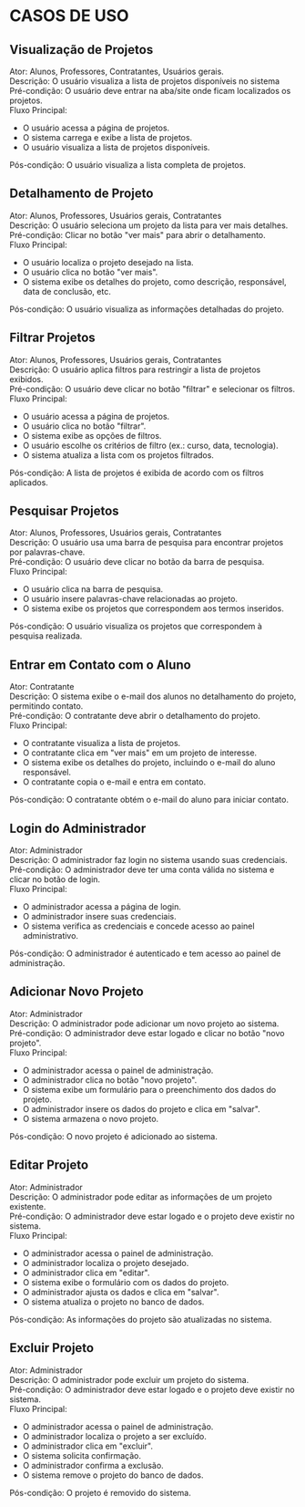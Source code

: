 # CASOS DE USO

## Visualização de Projetos
Ator: Alunos, Professores, Contratantes, Usuários gerais.<br>
Descrição: O usuário visualiza a lista de projetos disponíveis no sistema<br>
Pré-condição: O usuário deve entrar na aba/site onde ficam localizados os projetos.<br>
Fluxo Principal:
* O usuário acessa a página de projetos.
* O sistema carrega e exibe a lista de projetos.
* O usuário visualiza a lista de projetos disponíveis.

Pós-condição: O usuário visualiza a lista completa de projetos.

## Detalhamento de Projeto
Ator: Alunos, Professores, Usuários gerais, Contratantes<br>
Descrição: O usuário seleciona um projeto da lista para ver mais detalhes.<br>
Pré-condição: Clicar no botão "ver mais" para abrir o detalhamento.<br>
Fluxo Principal:
* O usuário localiza o projeto desejado na lista.
* O usuário clica no botão "ver mais".
* O sistema exibe os detalhes do projeto, como descrição, responsável, data de conclusão, etc.

Pós-condição: O usuário visualiza as informações detalhadas do projeto.

## Filtrar Projetos
Ator: Alunos, Professores, Usuários gerais, Contratantes<br>
Descrição: O usuário aplica filtros para restringir a lista de projetos exibidos.<br>
Pré-condição: O usuário deve clicar no botão "filtrar" e selecionar os filtros.<br>
Fluxo Principal:
* O usuário acessa a página de projetos.
* O usuário clica no botão "filtrar".
* O sistema exibe as opções de filtros.
* O usuário escolhe os critérios de filtro (ex.: curso, data, tecnologia).
* O sistema atualiza a lista com os projetos filtrados.

Pós-condição: A lista de projetos é exibida de acordo com os filtros aplicados.

## Pesquisar Projetos
Ator: Alunos, Professores, Usuários gerais, Contratantes<br>
Descrição: O usuário usa uma barra de pesquisa para encontrar projetos por palavras-chave.<br>
Pré-condição: O usuário deve clicar no botão da barra de pesquisa.<br>
Fluxo Principal:
* O usuário clica na barra de pesquisa.
* O usuário insere palavras-chave relacionadas ao projeto.
* O sistema exibe os projetos que correspondem aos termos inseridos.

Pós-condição: O usuário visualiza os projetos que correspondem à pesquisa realizada.

## Entrar em Contato com o Aluno
Ator: Contratante<br>
Descrição: O sistema exibe o e-mail dos alunos no detalhamento do projeto, permitindo contato.<br>
Pré-condição: O contratante deve abrir o detalhamento do projeto.<br>
Fluxo Principal:
* O contratante visualiza a lista de projetos.
* O contratante clica em "ver mais" em um projeto de interesse.
* O sistema exibe os detalhes do projeto, incluindo o e-mail do aluno responsável.
* O contratante copia o e-mail e entra em contato.

Pós-condição: O contratante obtém o e-mail do aluno para iniciar contato.

## Login do Administrador
Ator: Administrador<br>
Descrição: O administrador faz login no sistema usando suas credenciais.<br>
Pré-condição: O administrador deve ter uma conta válida no sistema e clicar no botão de login.<br>
Fluxo Principal:
* O administrador acessa a página de login.
* O administrador insere suas credenciais.
* O sistema verifica as credenciais e concede acesso ao painel administrativo.

Pós-condição: O administrador é autenticado e tem acesso ao painel de administração.

## Adicionar Novo Projeto
Ator: Administrador<br>
Descrição: O administrador pode adicionar um novo projeto ao sistema.<br>
Pré-condição: O administrador deve estar logado e clicar no botão "novo projeto".<br>
Fluxo Principal:
* O administrador acessa o painel de administração.
* O administrador clica no botão "novo projeto".
* O sistema exibe um formulário para o preenchimento dos dados do projeto.
* O administrador insere os dados do projeto e clica em "salvar".
* O sistema armazena o novo projeto.

Pós-condição: O novo projeto é adicionado ao sistema.

## Editar Projeto
Ator: Administrador<br>
Descrição: O administrador pode editar as informações de um projeto existente.<br>
Pré-condição: O administrador deve estar logado e o projeto deve existir no sistema.<br>
Fluxo Principal:
* O administrador acessa o painel de administração.
* O administrador localiza o projeto desejado.
* O administrador clica em "editar".
* O sistema exibe o formulário com os dados do projeto.
* O administrador ajusta os dados e clica em "salvar".
* O sistema atualiza o projeto no banco de dados.

Pós-condição: As informações do projeto são atualizadas no sistema.

## Excluir Projeto
Ator: Administrador<br>
Descrição: O administrador pode excluir um projeto do sistema.<br>
Pré-condição: O administrador deve estar logado e o projeto deve existir no sistema.<br>
Fluxo Principal:
* O administrador acessa o painel de administração.
* O administrador localiza o projeto a ser excluído.
* O administrador clica em "excluir".
* O sistema solicita confirmação.
* O administrador confirma a exclusão.
* O sistema remove o projeto do banco de dados.

Pós-condição: O projeto é removido do sistema.
